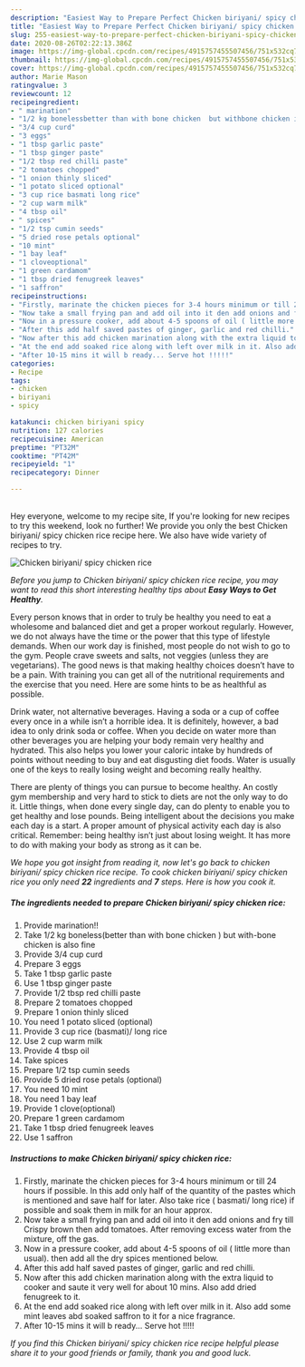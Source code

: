 ```yaml
---
description: "Easiest Way to Prepare Perfect Chicken biriyani/ spicy chicken rice"
title: "Easiest Way to Prepare Perfect Chicken biriyani/ spicy chicken rice"
slug: 255-easiest-way-to-prepare-perfect-chicken-biriyani-spicy-chicken-rice
date: 2020-08-26T02:22:13.386Z
image: https://img-global.cpcdn.com/recipes/4915757455507456/751x532cq70/chicken-biriyani-spicy-chicken-rice-recipe-main-photo.jpg
thumbnail: https://img-global.cpcdn.com/recipes/4915757455507456/751x532cq70/chicken-biriyani-spicy-chicken-rice-recipe-main-photo.jpg
cover: https://img-global.cpcdn.com/recipes/4915757455507456/751x532cq70/chicken-biriyani-spicy-chicken-rice-recipe-main-photo.jpg
author: Marie Mason
ratingvalue: 3
reviewcount: 12
recipeingredient:
- " marination"
- "1/2 kg bonelessbetter than with bone chicken  but withbone chicken is also fine"
- "3/4 cup curd"
- "3 eggs"
- "1 tbsp garlic paste"
- "1 tbsp ginger paste"
- "1/2 tbsp red chilli paste"
- "2 tomatoes chopped"
- "1 onion thinly sliced"
- "1 potato sliced optional"
- "3 cup rice basmati long rice"
- "2 cup warm milk"
- "4 tbsp oil"
- " spices"
- "1/2 tsp cumin seeds"
- "5 dried rose petals optional"
- "10 mint"
- "1 bay leaf"
- "1 cloveoptional"
- "1 green cardamom"
- "1 tbsp dried fenugreek leaves"
- "1 saffron"
recipeinstructions:
- "Firstly, marinate the chicken pieces for 3-4 hours minimum or till 24 hours if possible. In this add only half of  the quantity of the pastes which is mentioned and save half for later. Also take rice ( basmati/ long rice) if possible and soak them in milk for an hour approx."
- "Now take a small frying pan and add oil into it den add onions and fry till Crispy brown then add tomatoes. After removing excess water from the mixture, off the gas."
- "Now in a pressure cooker, add about 4-5 spoons of oil ( little more than usual). then add all the dry spices mentioned below."
- "After this add half saved pastes of ginger, garlic and red chilli."
- "Now after this add chicken marination along with the extra liquid to cooker and saute it very well for about 10 mins. Also add dried fenugreek to it."
- "At the end add soaked rice along with left over milk in it. Also add some mint leaves abd soaked saffron to it for a nice fragrance."
- "After 10-15 mins it will b ready... Serve hot !!!!!"
categories:
- Recipe
tags:
- chicken
- biriyani
- spicy

katakunci: chicken biriyani spicy 
nutrition: 127 calories
recipecuisine: American
preptime: "PT32M"
cooktime: "PT42M"
recipeyield: "1"
recipecategory: Dinner

---
```

<br>
Hey everyone, welcome to my recipe site, If you're looking for new recipes to try this weekend, look no further! We provide you only the best Chicken biriyani/ spicy chicken rice recipe here. We also have wide variety of recipes to try.
<br>


![Chicken biriyani/ spicy chicken rice](https://img-global.cpcdn.com/recipes/4915757455507456/751x532cq70/chicken-biriyani-spicy-chicken-rice-recipe-main-photo.jpg)

<i>Before you jump to Chicken biriyani/ spicy chicken rice recipe, you may want to read this short interesting healthy tips about <strong>Easy Ways to Get Healthy</strong>.</i>

Every person knows that in order to truly be healthy you need to eat a wholesome and balanced diet and get a proper workout regularly. However, we do not always have the time or the power that this type of lifestyle demands. When our work day is finished, most people do not wish to go to the gym. People crave sweets and salts, not veggies (unless they are vegetarians). The good news is that making healthy choices doesn’t have to be a pain. With training you can get all of the nutritional requirements and the exercise that you need. Here are some hints to be as healthful as possible.

Drink water, not alternative beverages. Having a soda or a cup of coffee every once in a while isn’t a horrible idea. It is definitely, however, a bad idea to only drink soda or coffee. When you decide on water more than other beverages you are helping your body remain very healthy and hydrated. This also helps you lower your caloric intake by hundreds of points without needing to buy and eat disgusting diet foods. Water is usually one of the keys to really losing weight and becoming really healthy.

There are plenty of things you can pursue to become healthy. An costly gym membership and very hard to stick to diets are not the only way to do it. Little things, when done every single day, can do plenty to enable you to get healthy and lose pounds. Being intelligent about the decisions you make each day is a start. A proper amount of physical activity each day is also critical. Remember: being healthy isn’t just about losing weight. It has more to do with making your body as strong as it can be. 


<i>We hope you got insight from reading it, now let's go back to chicken biriyani/ spicy chicken rice recipe. To cook chicken biriyani/ spicy chicken rice you only need <strong>22</strong> ingredients and <strong>7</strong> steps. Here is how you cook it.
</i>

##### The ingredients needed to prepare Chicken biriyani/ spicy chicken rice:

1. Provide  marination!!
1. Take 1/2 kg boneless(better than with bone chicken ) but with-bone chicken is also fine
1. Provide 3/4 cup curd
1. Prepare 3 eggs
1. Take 1 tbsp garlic paste
1. Use 1 tbsp ginger paste
1. Provide 1/2 tbsp red chilli paste
1. Prepare 2 tomatoes chopped
1. Prepare 1 onion thinly sliced
1. You need 1 potato sliced (optional)
1. Provide 3 cup rice (basmati)/ long rice
1. Use 2 cup warm milk
1. Provide 4 tbsp oil
1. Take  spices
1. Prepare 1/2 tsp cumin seeds
1. Provide 5 dried rose petals (optional)
1. You need 10 mint
1. You need 1 bay leaf
1. Provide 1 clove(optional)
1. Prepare 1 green cardamom
1. Take 1 tbsp dried fenugreek leaves
1. Use 1 saffron


##### Instructions to make Chicken biriyani/ spicy chicken rice:

1. Firstly, marinate the chicken pieces for 3-4 hours minimum or till 24 hours if possible. In this add only half of  the quantity of the pastes which is mentioned and save half for later. Also take rice ( basmati/ long rice) if possible and soak them in milk for an hour approx.
1. Now take a small frying pan and add oil into it den add onions and fry till Crispy brown then add tomatoes. After removing excess water from the mixture, off the gas.
1. Now in a pressure cooker, add about 4-5 spoons of oil ( little more than usual). then add all the dry spices mentioned below.
1. After this add half saved pastes of ginger, garlic and red chilli.
1. Now after this add chicken marination along with the extra liquid to cooker and saute it very well for about 10 mins. Also add dried fenugreek to it.
1. At the end add soaked rice along with left over milk in it. Also add some mint leaves abd soaked saffron to it for a nice fragrance.
1. After 10-15 mins it will b ready... Serve hot !!!!!


<i>If you find this Chicken biriyani/ spicy chicken rice recipe helpful please share it to your good friends or family, thank you and good luck.</i>
